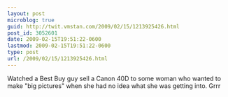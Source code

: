 ```yaml
---
layout: post
microblog: true
guid: http://twit.vmstan.com/2009/02/15/1213925426.html
post_id: 3052601
date: 2009-02-15T19:51:22-0600
lastmod: 2009-02-15T19:51:22-0600
type: post
url: /2009/02/15/1213925426.html
---
```

Watched a Best Buy guy sell a Canon 40D to some woman who wanted to make "big pictures" when she had no idea what she was getting into. Grrr
